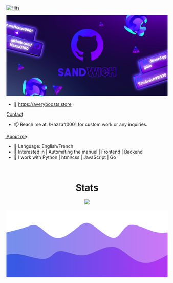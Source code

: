 [![Hits](http://hits.dwyl.com/Hazza3100/Hazza3100.svg)](http://hits.dwyl.com/Hazza3100/Hazza3100)

<!-- <p align="center"> <img src="https://gpvc.arturio.dev/Hazza3100" alt="Hazza3100" /> </p> -->

![Header](./hazza_gitBanner.png)

- 👋 https://averyboosts.store

C͟o͟n͟t͟a͟c͟t͟
- 📫 Reach me at: !Hazza#0001 for custom work or any inquiries.


A͟b͟o͟u͟t͟ ͟m͟e͟
- 🌱 Language: English/French
- 👀 Interested in | Automating the manuel | Frontend | Backend
- 🌱 I work with Python | html/css | JavaScript | Go
<!---
Hazza3100/Hazza3100 is a ✨ special ✨ repository because its `README.md` (this file) appears on your GitHub profile.
You can click the Preview link to take a look at your changes.
--->

<p href="Sandwich" align="center">
    <img alt="" src=https://lanyard.cnrad.dev/api/997512351760789507/>
</p>

<h1 align="center">Stats</h1>
<a href="https://github.com/Hazza3100"></a>
<p align="center">
  <img src="https://github-readme-stats.vercel.app/api?username=Hazza3100&theme=midnight-purple&show_icons=true" />
</p>

<!-- ![Anurag's GitHub stats](https://github-readme-stats.vercel.app/api?username=Hazza3100&theme=midnight-purple&show_icons=true)
 -->


![Footer](./footer.png)
